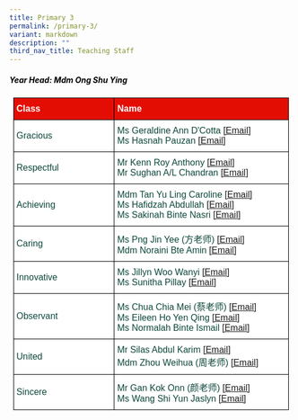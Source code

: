 ```yaml
---
title: Primary 3
permalink: /primary-3/
variant: markdown
description: ""
third_nav_title: Teaching Staff
---
```

<h5 style="color:#000000">Year Head: Mdm Ong Shu Ying </h5>
<style type="text/css">
.tg  {border-collapse:collapse;border-spacing:0;margin:0px auto;}
.tg td{border-color:black;border-style:solid;border-width:1px;font-family:Arial, sans-serif;font-size:16px;
  overflow:hidden;padding:10px 5px;word-break:normal;}
.tg th{border-color:black;border-style:solid;border-width:1px;font-family:Arial, sans-serif;font-size:16px;
  font-weight:normal;overflow:hidden;padding:10px 5px;word-break:normal;}
.tg .tg-yhj3{background-color:#FFF;color:#0C463A;text-align:left;vertical-align:middle}
.tg .tg-feqv{background-color:#E40D03;color:#666;font-weight:bold;text-align:left;vertical-align:middle}
.tg .tg-o5fr{background-color:#FFF;color:#FD6500;text-align:left;vertical-align:middle}
</style>

<table class="tg" style="undefined;table-layout: fixed; width: 491px">
<colgroup>
<col style="width: 200px">
<col style="width: 360px">
</colgroup>
<tbody>
<tr>
<td class="tg-feqv"><span style="color:#FFFFFF;background-color:#E40D03">Class</span></td>
<td class="tg-feqv"><span style="color:#FFFFFF;background-color:#E40D03">Name</span></td>
</tr>
<tr>
<td class="tg-yhj3">Gracious</td>
<td class="tg-yhj3">Ms Geraldine Ann D'Cotta <a target="_blank" rel="noopener noreferrer nofollow" href="mailto:geraldine_ann_dcotta@schools.gov.sg">[Email]</a><br>Ms Hasnah Pauzan <a target="_blank" rel="noopener noreferrer nofollow" href="mailto:hasnah_pauzan_a@schools.gov.sg">[Email]</a></td>
</tr>
<tr>
<td class="tg-yhj3">Respectful</td>
    <td class="tg-yhj3">Mr Kenn Roy Anthony <a target="_blank" rel="noopener noreferrer nofollow" href="mailto:kenn_roy_anthony@schools.gov.sg">[Email]</a><br>Mr Sughan A/L Chandran <a target="_blank" rel="noopener noreferrer nofollow" href="mailto:Sughan_Chandran@schools.gov.sg">[Email]</a></td>
</tr>
<tr>
<td class="tg-yhj3">Achieving</td>
<td class="tg-yhj3">Mdm Tan Yu Ling Caroline <a target="_blank" rel="noopener noreferrer nofollow" href="mailto:tan_yu_ling_caroline@schools.gov.sg">[Email]</a><br>Ms Hafidzah Abdullah <a target="_blank" rel="noopener noreferrer nofollow" href="mailto:Hafidzah_Abdullah@schools.gov.sg">[Email]</a><br>Ms Sakinah Binte Nasri <a target="_blank" rel="noopener noreferrer nofollow" href="mailto:Sakinah_Nasri@schools.gov.sg">[Email]</a></td>
</tr>
<tr>
<td class="tg-yhj3">Caring</td>
<td class="tg-yhj3">Ms Png Jin Yee (方老师) <a target="_blank" rel="noopener noreferrer nofollow" href="mailto:png_jin_yee@schools.gov.sg">[Email]</a><br>Mdm Noraini Bte Amin <a target="_blank" rel="noopener noreferrer nofollow" href="mailto:noraini_amin@schools.gov.sg">[Email]</a></td>
</tr>
<tr>
<td class="tg-yhj3">Innovative</td>
<td class="tg-yhj3">Ms Jillyn Woo Wanyi <a target="_blank" rel="noopener noreferrer nofollow" href="mailto:jillyn_woo_wan_yi@schools.gov.sg">[Email]</a><br>Ms Sunitha Pillay <a target="_blank" rel="noopener noreferrer nofollow" href="mailto:s_sunitha_pillay@schools.gov.sg">[Email]</a></td>
</tr>
<tr>
<td class="tg-yhj3">Observant</td>
<td class="tg-yhj3">Ms Chua Chia Mei (蔡老师) <a target="_blank" rel="noopener noreferrer nofollow" href="mailto:chua_chia_mei@schools.gov.sg">[Email]</a><br>Ms Eileen Ho Yen Qing <a target="_blank" rel="noopener noreferrer nofollow" href="mailto:ho_yen_qing_eileen@schools.gov.sg">[Email]</a><br>Ms Normalah Binte Ismail <a target="_blank" rel="noopener noreferrer nofollow" href="mailto:normalah_ismail@schools.gov.sg">[Email]</a></td>
</tr>
<tr>
<td class="tg-yhj3">United</td>
<td class="tg-yhj3">Mr Silas Abdul Karim <a target="_blank" rel="noopener noreferrer nofollow" href="mailto:silas_abdul_karim@schools.gov.sg">[Email]</a><br>Mdm Zhou Weihua (周老师) <a target="_blank" rel="noopener noreferrer nofollow" href="mailto:zhou_weihua@schools.gov.sg">[Email]</a></td>
</tr>
<tr>
<td class="tg-yhj3">Sincere</td>
<td class="tg-yhj3">Mr Gan Kok Onn (颜老师) <a target="_blank" rel="noopener noreferrer nofollow" href="mailto:gan_kok_onn@schools.gov.sg">[Email]</a><br>Ms Wang Shi Yun Jaslyn <a target="_blank" rel="noopener noreferrer nofollow" href="mailto:wang_shiyun_jaslyn@schools.gov.sg">[Email]</a></td>
</tr>
</tbody>
</table>